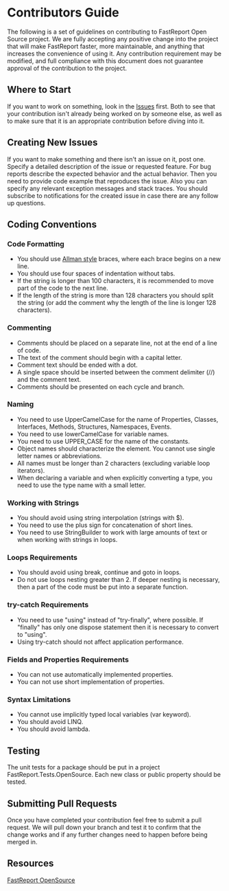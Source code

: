 # Contributors Guide

The following is a set of guidelines on contributing to FastReport Open Source project. 
We are fully accepting any positive change into the project that will make FastReport faster, more maintainable, and anything that increases the convenience of using it.
Any contribution requirement may be modified, and full compliance with this document does not guarantee approval of the contribution to the project.

## Where to Start

If you want to work on something, look in the [Issues](https://github.com/FastReports/FastReport/issues) first. Both to see that your contribution isn't already being worked on by someone else, as well as to make sure that it is an appropriate contribution before diving into it.

## Creating New Issues

If you want to make something and there isn't an issue on it, post one. Specify a detailed description of the issue or requested feature.
For bug reports describe the expected behavior and the actual behavior. Then you need to provide  code example that reproduces the issue. 
Also you can specify any relevant exception messages and stack traces.
You should subscribe to notifications for the created issue in case there are any follow up questions.

## Coding Conventions

### Code Formatting

- You should use [Allman style](http://en.wikipedia.org/wiki/Indent_style#Allman_style) braces, where each brace begins on a new line. 
- You should use four spaces of indentation without tabs. 
- If the string is longer than 100 characters, it is recommended to move part of the code to the next line. 
- If the length of the string is more than 128 characters you should split the string (or add the comment why the length of the line is longer 128 characters).

### Commenting

- Comments should be placed on a separate line, not at the end of a line of code.
- The text of the comment should begin with a capital letter.
- Comment text should be ended with a dot.
- A single space should be inserted between the comment delimiter (//) and the comment text.
- Comments should be presented on each cycle and branch.

### Naming

- You need to use UpperCamelCase for the name of Properties, Classes, Interfaces, Methods, Structures, Namespaces, Events.
- You need to use lowerCamelCase for variable names.
- You need to use UPPER_CASE for the name of the constants.
- Object names should characterize the element. You cannot use single letter names or abbreviations.
- All names must be longer than 2 characters (excluding variable loop iterators).
- When declaring a variable and when explicitly converting a type, you need to use the type name with a small letter.

### Working with Strings

- You should avoid using string interpolation (strings with $).
- You need to use the plus sign for concatenation of short lines.
- You need to use StringBuilder to work with large amounts of text or when working with strings in loops.

### Loops Requirements

- You should avoid using break, continue and goto in loops.
- Do not use loops nesting greater than 2. If deeper nesting is necessary, then a part of the code must be put into a separate function.

### try-catch Requirements

- You need to use "using" instead of "try-finally", where possible. If "finally" has only one dispose statement then it is necessary to convert to "using".
- Using try-catch should not affect application performance.

### Fields and Properties Requirements

- You can not use automatically implemented properties.
- You can not use short implementation of properties.

### Syntax Limitations

- You cannot use implicitly typed local variables (var keyword).
- You should avoid LINQ.
- You should avoid lambda.

## Testing

The unit tests for a package should be put in a project FastReport.Tests.OpenSource. Each new class or public property should be tested.

## Submitting Pull Requests

Once you have completed your contribution feel free to submit a pull request. We will pull down your branch and test it to confirm that the change works and if any further changes need to happen before being merged in. 

## Resources

[FastReport OpenSource](https://github.com/FastReports/FastReport "Click for visiting the FastReport Open Source GitHub")
